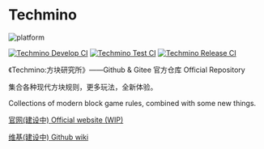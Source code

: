 # Techmino

![platform](https://img.shields.io/badge/platform-windows%20%7C%20linux%20%7C%20android%20%7C%20macos%20%7C%20ios-brightgreen.svg)

[![Techmino Develop CI](https://github.com/26F-Studio/Techmino/actions/workflows/dev.yml/badge.svg)](https://github.com/26F-Studio/Techmino/actions/workflows/dev.yml) [![Techmino Test CI](https://github.com/26F-Studio/Techmino/actions/workflows/test.yml/badge.svg)](https://github.com/26F-Studio/Techmino/actions/workflows/test.yml) [![Techmino Release CI](https://github.com/26F-Studio/Techmino/actions/workflows/release.yml/badge.svg)](https://github.com/26F-Studio/Techmino/actions/workflows/release.yml)

《Techmino:方块研究所》——Github & Gitee 官方仓库 Official Repository

集合各种现代方块规则，更多玩法，全新体验。

Collections of modern block game rules, combined with some new things.

[官网(建设中) Official website (WIP)](http://home.techmino.org)

[维基(建设中) Github wiki](https://github.com/26F-Studio/Techmino/wiki)